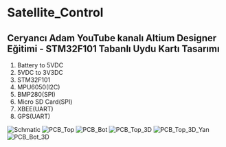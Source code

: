 # Satellite_Control
## Ceryancı Adam YouTube kanalı Altium Designer Eğitimi - STM32F101 Tabanlı Uydu Kartı Tasarımı
1. Battery to 5VDC
2. 5VDC to 3V3DC
3. STM32F101
4. MPU6050(I2C)
5. BMP280(SPI)
6. Micro SD Card(SPI)
7. XBEE(UART)
8. GPS(UART)


![Schmatic](https://user-images.githubusercontent.com/38187643/174609699-849f99ef-2c41-43a0-aa97-8dba59d51dec.PNG)
![PCB_Top](https://user-images.githubusercontent.com/38187643/174609688-55b500c4-1595-4a60-a6b4-37df7d4839ed.PNG)
![PCB_Bot](https://user-images.githubusercontent.com/38187643/174609683-d1c44ade-d1c3-47f5-9791-65c50d1edc30.PNG)
![PCB_Top_3D](https://user-images.githubusercontent.com/38187643/174609691-ac50d1d6-458e-4ef7-8676-932aa54b9fd2.PNG)
![PCB_Top_3D_Yan](https://user-images.githubusercontent.com/38187643/174609693-777e01c7-ada9-457e-a97a-8850a6a4b552.PNG)
![PCB_Bot_3D](https://user-images.githubusercontent.com/38187643/174609687-8d8a9409-3767-4f20-b01a-46475add70a7.PNG)
